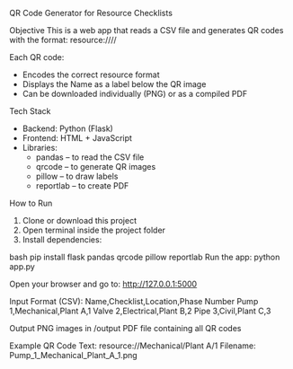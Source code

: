 QR Code Generator for Resource Checklists

Objective
This is a web app that reads a CSV file and generates QR codes with the format:
resource://<Checklist>/<Location>/<Phase Number>

Each QR code:
- Encodes the correct resource format
- Displays the Name as a label below the QR image
- Can be downloaded individually (PNG) or as a compiled PDF

Tech Stack
- Backend: Python (Flask)
- Frontend: HTML + JavaScript
- Libraries: 
  - pandas – to read the CSV file  
  - qrcode – to generate QR images  
  - pillow – to draw labels  
  - reportlab – to create PDF

How to Run
1. Clone or download this project
2. Open terminal inside the project folder
3. Install dependencies:

bash
pip install flask pandas qrcode pillow reportlab
Run the app:
python app.py

Open your browser and go to:
http://127.0.0.1:5000

Input Format (CSV):
Name,Checklist,Location,Phase Number
Pump 1,Mechanical,Plant A,1
Valve 2,Electrical,Plant B,2
Pipe 3,Civil,Plant C,3

Output
PNG images in /output
PDF file containing all QR codes

Example
QR Code Text: resource://Mechanical/Plant A/1
Filename: Pump_1_Mechanical_Plant_A_1.png

